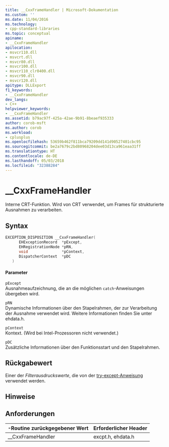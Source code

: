 ```yaml
---
title: __CxxFrameHandler | Microsoft-Dokumentation
ms.custom: ''
ms.date: 11/04/2016
ms.technology:
- cpp-standard-libraries
ms.topic: conceptual
apiname:
- __CxxFrameHandler
apilocation:
- msvcr110.dll
- msvcrt.dll
- msvcr80.dll
- msvcr100.dll
- msvcr110_clr0400.dll
- msvcr90.dll
- msvcr120.dll
apitype: DLLExport
f1_keywords:
- __CxxFrameHandler
dev_langs:
- C++
helpviewer_keywords:
- __CxxFrameHandler
ms.assetid: b79ac97f-425a-42ae-9b91-8beaef935333
author: corob-msft
ms.author: corob
ms.workload:
- cplusplus
ms.openlocfilehash: 53659b462f811bca79209dd141d90527401cbc95
ms.sourcegitcommit: be2a7679c2bd80968204dee03d13ca961eaa31ff
ms.translationtype: HT
ms.contentlocale: de-DE
ms.lasthandoff: 05/03/2018
ms.locfileid: "32388284"
---
```

# <a name="cxxframehandler"></a>__CxxFrameHandler
Interne CRT-Funktion. Wird von CRT verwendet, um Frames für strukturierte Ausnahmen zu verarbeiten.  
  
## <a name="syntax"></a>Syntax  
  
```cpp  
EXCEPTION_DISPOSITION __CxxFrameHandler(  
      EHExceptionRecord  *pExcept,  
      EHRegistrationNode *pRN,  
      void               *pContext,   
      DispatcherContext  *pDC  
   )  
```  
  
#### <a name="parameters"></a>Parameter  
 `pExcept`  
 Ausnahmeaufzeichnung, die an die möglichen `catch`-Anweisungen übergeben wird.  
  
 `pRN`  
 Dynamische Informationen über den Stapelrahmen, der zur Verarbeitung der Ausnahme verwendet wird. Weitere Informationen finden Sie unter ehdata.h.  
  
 `pContext`  
 Kontext. (Wird bei Intel-Prozessoren nicht verwendet.)  
  
 `pDC`  
 Zusätzliche Informationen über den Funktionsstart und den Stapelrahmen.  
  
## <a name="return-value"></a>Rückgabewert  
 Einer der *Filterausdruckswerte*, die von der [try-except-Anweisung](../cpp/try-except-statement.md) verwendet werden.  
  
## <a name="remarks"></a>Hinweise  
  
## <a name="requirements"></a>Anforderungen  
  
|-Routine zurückgegebener Wert|Erforderlicher Header|  
|-------------|---------------------|  
|__CxxFrameHandler|excpt.h, ehdata.h|